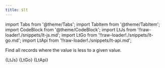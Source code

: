 ```yaml
---
title: $lt
---
```


import Tabs from '@theme/Tabs';
import TabItem from '@theme/TabItem';
import CodeBlock from '@theme/CodeBlock';
import LtJs from '!!raw-loader!./snippets/lt-js.md';
import LtGo from '!!raw-loader!./snippets/lt-go.md';
import LtApi from '!!raw-loader!./snippets/lt-api.md';

Find all records where the value is less to a given value.

<Tabs>
  <TabItem value="javascript" label="Javascript" default>
    <CodeBlock className="language-jsx">
      {LtJs}
    </CodeBlock>
  </TabItem>
  <TabItem value="go" label="Go" default>
    <CodeBlock className="language-jsx">
      {LtGo}
    </CodeBlock>
  </TabItem>
  <TabItem value="API" label="API">
    <CodeBlock className="language-jsx" title="[GET]">
      {LtApi}
    </CodeBlock>
  </TabItem>
</Tabs>
